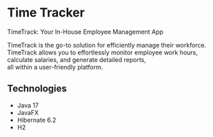 # Time Tracker

TimeTrack: Your In-House Employee Management App

TimeTrack is the go-to solution for efficiently manage their workforce. <br/>
TimeTrack allows you to effortlessly monitor employee work hours, calculate salaries, and generate detailed reports, <br/> 
all within a user-friendly platform.
## Technologies
- Java 17
- JavaFX
- Hibernate 6.2
- H2

## 


